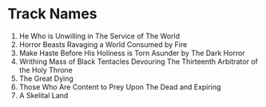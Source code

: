 # Track Names

1. He Who is Unwilling in The Service of The World
1. Horror Beasts Ravaging a World Consumed by Fire
2. Make Haste Before His Holiness is Torn Asunder by The Dark Horror
3. Writhing Mass of Black Tentacles Devouring The Thirteenth Arbitrator of the Holy Throne
1. The Great Dying
2. Those Who Are Content to Prey Upon The Dead and Expiring
3. A Skelital Land
